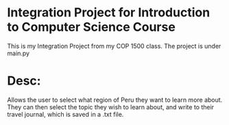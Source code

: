 # Integration Project for Introduction to Computer Science Course 
This is my Integration Project from my COP 1500 class.
The project is under main.py
# Desc: 
Allows the user to select what region of Peru they want to learn more about.
They can then select the topic they wish to learn about, and write to their travel journal, which is saved in a .txt file. 
